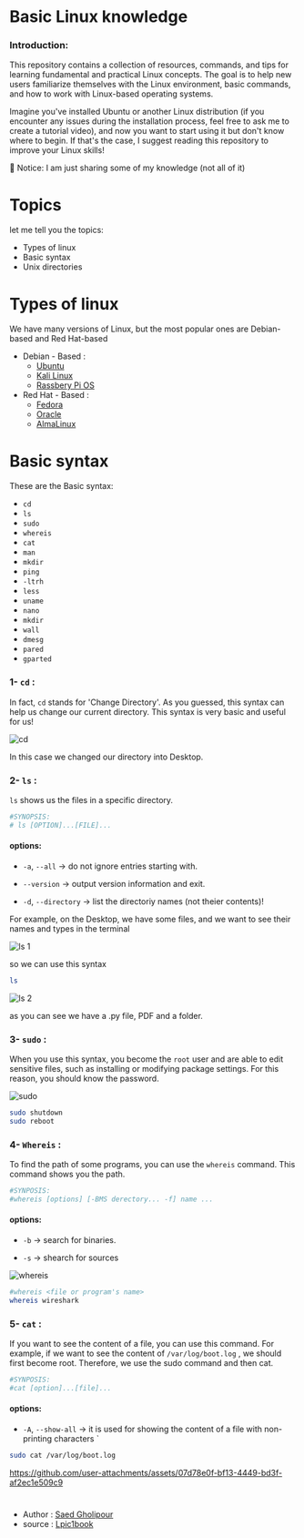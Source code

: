 # Basic Linux knowledge 


### Introduction:
This repository contains a collection of resources, commands, and tips for learning fundamental and practical Linux concepts. The goal is to help new users familiarize themselves with the Linux environment, basic commands, and how to work with Linux-based operating systems.

Imagine you've installed Ubuntu or another Linux distribution (if you encounter any issues during the installation process, feel free to ask me to create a tutorial video), and now you want to start using it but don't know where to begin.
If that's the case, I suggest reading this repository to improve your Linux skills!

:red_circle: Notice: I am just sharing some of my knowledge (not all of it)
# Topics

let me tell you the topics:
- Types of linux
- Basic syntax
- Unix directories

# Types of linux

We have many versions of Linux, but the most popular ones are Debian-based and Red Hat-based
- Debian - Based :
    - [Ubuntu](https://ubuntu.com/)
    - [Kali Linux](https://www.kali.org/)
    - [Rassbery Pi OS](https://www.raspberrypi.com/software/)
- Red Hat - Based :
    - [Fedora](https://fedoraproject.org/)
    - [Oracle](https://www.oracle.com/linux/technologies/oracle-linux-downloads.html)
    - [AlmaLinux](https://almalinux.org/get-almalinux/)
 
# Basic syntax
These are the Basic syntax:
- `cd`
- `ls`
- `sudo`
- `whereis`
- `cat`
- `man`
- `mkdir`
- `ping`
- `-ltrh`
- `less`
- `uname`
- `nano`
- `mkdir`
- `wall`
- `dmesg`
- `pared`
- `gparted`

### 1- `cd` :
In fact, `cd` stands for 'Change Directory'. As you guessed, this syntax can help us change our current directory. This syntax is very basic and useful for us!

![cd](https://github.com/user-attachments/assets/816b9079-0b3a-4844-9907-f051b6c0b3fa)

In this case we changed our directory into Desktop.


### 2- `ls` :
`ls` shows us the files in a specific directory.

```bash
#SYNOPSIS:
# ls [OPTION]...[FILE]...
```

#### options:
- `-a`, `--all` -> do not ignore entries starting with.

- `--version` -> output version information and exit.

- `-d`, `--directory` -> list the directoriy names (not theier contents)!

For example, on the Desktop, we have some files, and we want to see their names and types in the terminal


![ls 1](https://github.com/user-attachments/assets/288b011d-3526-4d60-8901-a6b6a3f8483a)

so we can use this syntax
```bash
ls
```
![ls 2](https://github.com/user-attachments/assets/308101fa-86df-4b14-a51f-4b61883a5a40)

as you can see we have a .py file, PDF and a folder.

### 3- `sudo` :
When you use this syntax, you become the `root` user and are able to edit sensitive files, such as installing or modifying package settings. For this reason, you should know the password.

![sudo](https://github.com/user-attachments/assets/35e61ddb-ddbf-4d7e-adf2-e1e07502882a)

```bash
sudo shutdown
sudo reboot
```

### 4- `Whereis` :
To find the path of some programs, you can use the `whereis` command. This command shows you the path.

``` bash
#SYNPOSIS:
#whereis [options] [-BMS derectory... -f] name ...
```

#### options:
- `-b` -> search for binaries.

- `-s` -> shearch for sources


![whereis](https://github.com/user-attachments/assets/6c72cca9-fe6a-44d8-bdfd-5c4df2b839af)

```bash
#whereis <file or program's name>
whereis wireshark
```

### 5- `cat` :
If you want to see the content of a file, you can use this command. For example, if we want to see the content of `/var/log/boot.log` , we should first become root. Therefore, we use the sudo command and then cat.

```bash
#SYNPOSIS:
#cat [option]...[file]...
```

#### options:
- `-A`, `--show-all` -> it is used for showing the content of a file with non-printing characters
`
```bash
sudo cat /var/log/boot.log
```


https://github.com/user-attachments/assets/07d78e0f-bf13-4449-bd3f-af2ec1e509c9



#
- Author : [Saed Gholipour](https://github.com/saed-gpr)
- source : [Lpic1book](https://linux1st.com/)
